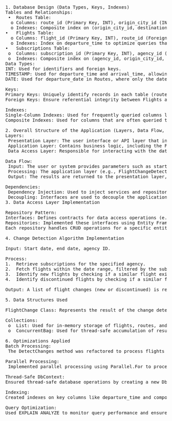 <pre>1. Database Design (Data Types, Keys, Indexes)
Tables and Relationships:
 •	Routes Table:
  o	Columns: route_id (Primary Key, INT), origin_city_id (INT), destination_city_id (INT), departure_date (DATE)
  o	Indexes: Composite index on (origin_city_id, destination_city_id) to optimize queries that filter by route.
•	Flights Table:
  o	Columns: flight_id (Primary Key, INT), route_id (Foreign Key referencing Routes, INT), departure_time (TIMESTAMP), arrival_time (TIMESTAMP), airline_id (INT)
  o	Indexes: Index on departure_time to optimize queries that filter flights by time. A composite index on (departure_time, route_id) can also be used to optimize queries that join  flights with routes.
•	Subscriptions Table:
 o	Columns: subscription_id (Primary Key, INT), agency_id (INT), origin_city_id (INT), destination_city_id (INT)
 o	Indexes: Composite index on (agency_id, origin_city_id, destination_city_id) to speed up queries that filter by agency and route.
Data Types:
INT: Used for identifiers and foreign keys.
TIMESTAMP: Used for departure_time and arrival_time, allowing precise time filtering and comparisons.
DATE: Used for departure_date in Routes, where only the date (without time) is relevant.

Keys:
Primary Keys: Uniquely identify records in each table (route_id, flight_id, subscription_id).
Foreign Keys: Ensure referential integrity between Flights and Routes, and between Subscriptions and Routes.

Indexes:
Single-Column Indexes: Used for frequently queried columns like departure_time.
Composite Indexes: Used for columns that are often queried together, such as (origin_city_id, destination_city_id) in Routes.

2. Overall Structure of the Application (Layers, Data Flow, Dependencies, (De)Coupling)
Layers:
 Presentation Layer: The user interface or API layer that interacts with the users or external systems. This layer handles input validation and forwards requests to the application layer.
 Application Layer: Contains business logic, including the FlightChangeDetector service. This layer orchestrates operations, manages workflows, and interacts with the data access layer.
 Data Access Layer: Responsible for interacting with the database. It includes repositories that encapsulate the logic for accessing data sources, providing an abstraction over database  operations.

Data Flow:
 Input: The user or system provides parameters such as start date, end date, and agency ID.
 Processing: The application layer (e.g., FlightChangeDetector) processes the input, retrieves data through the data access layer, and applies the change detection algorithm.
 Output: The results are returned to the presentation layer, which may output them in a desired format (e.g., CSV file).

Dependencies:
 Dependency Injection: Used to inject services and repositories into controllers and services, promoting loose coupling and testability.
 Decoupling: Interfaces are used to decouple the application layer from the data access layer, allowing for easier testing and maintenance.
3. Data Access Layer Implementation

Repository Pattern:
Interfaces: Defines contracts for data access operations (e.g., IFlightRepository, IRouteRepository).
Repositories: Implemented these interfaces using Entity Framework Core to interact with the database. 
Each repository handles CRUD operations for a specific entity (e.g., FlightRepository for Flights).

4. Change Detection Algorithm Implementation

Input: Start date, end date, agency ID.

Process:
1.	Retrieve subscriptions for the specified agency.
2.	Fetch flights within the date range, filtered by the subscriptions.
3.	Identify new flights by checking if a similar flight existed 7 days before.
4.	Identify discontinued flights by checking if a similar flight exists 7 days after.

Output: A list of flight changes (new or discontinued) is returned.
 
5. Data Structures Used

FlightChange Class: Represents the result of the change detection, containing the flight details and status (new or discontinued).

Collections:
 o	List<T>: Used for in-memory storage of flights, routes, and changes.
 o	ConcurrentBag<T>: Used for thread-safe accumulation of results during parallel processing.

6. Optimizations Applied
Batch Processing:
 The DetectChanges method was refactored to process flights in batches, reducing memory usage and improving performance.

Parallel Processing:
 Implemented parallel processing using Parallel.For to process batches concurrently, significantly reducing execution time.

Thread-Safe DbContext:
Ensured thread-safe database operations by creating a new DbContext instance for each thread using IServiceProvider.CreateScope().

Indexing:
Created indexes on key columns like departure_time and composite indexes on frequently queried columns to optimize database query performance.

Query Optimization:
Used EXPLAIN ANALYZE to monitor query performance and ensure that indexes were being used effectively.
</pre>
